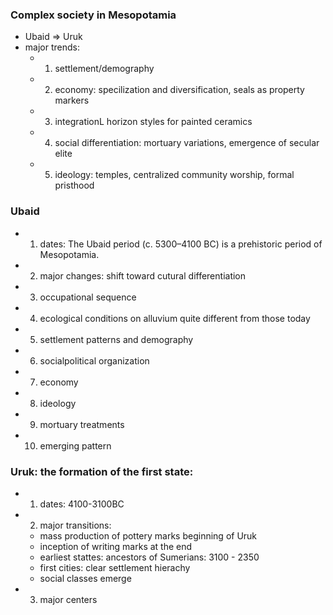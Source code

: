 ### Complex society in Mesopotamia 
  - Ubaid => Uruk 
  - major trends:   
    - 1. settlement/demography
    - 2. economy: specilization and diversification, seals as property markers 
    - 3. integrationL horizon styles for painted ceramics 
    - 4. social differentiation: mortuary variations, emergence of secular elite 
    - 5. ideology: temples, centralized community worship, formal pristhood 
   
      

### Ubaid
  - 1. dates: The Ubaid period (c. 5300–4100 BC) is a prehistoric period of Mesopotamia. 
  - 2. major changes: shift toward cutural differentiation 
  - 3. occupational sequence 
  - 4. ecological conditions on alluvium quite different from those today 
  - 5. settlement patterns and demography
  - 6. socialpolitical organization
  - 7. economy 
  - 8. ideology 
  - 9. mortuary treatments 
  - 10. emerging pattern
  
 ### Uruk: the formation of the first state: 
  - 1. dates: 4100-3100BC 
  - 2. major transitions: 
    - mass production of pottery marks beginning of Uruk 
    - inception of writing marks at the end 
    - earliest stattes: ancestors of Sumerians: 3100 - 2350 
    - first cities: clear settlement hierachy 
    - social classes emerge 
  - 3. major centers 
